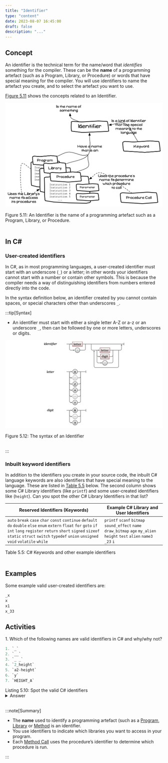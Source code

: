 ```yaml
---
title: "Identifier"
type: "content"
date: 2023-08-07 16:45:00
draft: false
description: "..."
---
```


## Concept

An identifier is the technical term for the name/word that *identifies* something for the compiler. These can be the **name** of a programming artefact (such as a Program, Library, or Procedure) or words that have special meaning for the compiler. You will use identifiers to name the artefact you create, and to select the artefact you want to use.

[Figure 5.11](#FigureIdentifier) shows the concepts related to an Identifier.

<a id="FigureIdentifier"></a>

![Figure 5.11 An Identifier is the name of a programming artefact such as a Program, Library, or Procedure.](./images/program-creation/Identifier.png "An Identifier is the name of a programming artefact such as a Program, Library, or Procedure.")
<div class="caption"><span class="caption-figure-nbr">Figure 5.11: </span>An Identifier is the name of a programming artefact such as a Program, Library, or Procedure.</div><br/>


## In C#

### User-created identifiers

In C#, as in most programming languages, <span class="review">a user-created</span> identifier must start with an underscore (`_`) or a letter; in other words your identifiers cannot start with a number or contain other symbols. This is because the compiler needs a way of distinguishing identifiers from numbers entered directly into the code.

In the syntax definition below, an identifier <span class="review">created by you</span> cannot contain spaces, or special characters other than underscores `_`.


:::tip[Syntax]
- An identifier must start with either a single letter A-Z or a-z or an underscore <code>_</code>, then can be followed by one or more letters, underscores or digits.

<a id="FigureIdentifierSyntax"></a>

![Figure 5.12 The syntax of an Identifier.](./images/program-creation/IdentifierSyntax.png "The syntax of an Identifier")
<div class="caption"><span class="caption-figure-nbr">Figure 5.12: </span>The syntax of an Identifier</div><br/>

:::


### Inbuilt keyword identifiers

<span class="review">In addition to the identifiers you create in your source code, the inbuilt C# language keywords</span> are also identifiers that have special meaning to the language. These are listed in [Table 5.5](#TableKeywords) below. <span class="review">The second column shows some C# Library identifiers (like <code>printf</code>) and some user-created identifiers like (<code>height</code>). Can you spot the other C# Library Identifiers in that list?</span>




<a id="TablePermittedOperators"></a>

| Reserved Identifiers (Keywords) | Example C# Library and User Identifiers
----------------------------------|----------------------------
|  `auto` `break` `case` `char` `const` `continue` `default` `do` `double` `else` `enum`                  `extern` `float` `for` `goto` `if` `int` `long` `register` `return` `short` `signed` `sizeof` `static` `struct` `switch` `typedef` `union` `unsigned` `void` `volatile` `while` | `printf` `scanf` `bitmap` `sound_effect` `name` `draw_bitmap` `age` `my_alien` `height` `test` `alien` `name3` `_23` `i`

<div class="caption"><span class="caption-figure-nbr">Table 5.5: </span> C# Keywords and other example identifiers</div><br/>

## Examples

<span class="review">Some example valid user-created identifiers are:</span>

```csharp
_x
x
x1
x_33
```


## Activities
<span class="review">
1. Which of the following names are valid identifiers in C# and why/why not?

```csharp
1. `_`
2. `__`
3. `_ _`
4. `2_height`
5. `a2-height`
6. `y`
7. `HEIGHT_A`
```
<div class="caption"><span class="caption-figure-nbr">Listing 5.10: </span>Spot the valid C# identifiers</div>
<details class="review">
  <summary role="button">Answer</summary>
  <ul>
    <li><strong>Line 1: </strong>A single underscore is a valid ientifier</code></li>
    <li><strong>Line 2: </strong>Two consecutive underscores are a valid identifier</li>
    <li><strong>Line 3: </strong>This identifier is invalid because it contains spaces</li>
    <li><strong>Line 4: </strong>This identifier is invalid because it begins with a digit.</li>
    <li><strong>Line 5: </strong>This identifier is invalid because it contains a hyphen.</li>
    <li><strong>Line 6: </strong>A single character is a valid identifier</li>
    <li><strong>Line 7: </strong>This is a valid identifier because it begins with a letter and contains only letters and underscores (all valid)</li>
  </ul>
</details>
</span>
<br>

:::note[Summary]

- The **name** used to identify a programming artefact (such as a [Program](#program), [Library](#library) or [Method](../3-method) is an identifier.
- You use identifiers to indicate which libraries you want to access in your program.
- Each [Method Call](../2-method-call) uses the procedure’s identifier to determine which procedure is run.

:::


